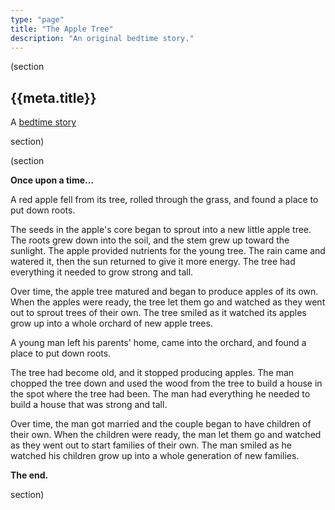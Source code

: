 ```yaml
---
type: "page"
title: "The Apple Tree"
description: "An original bedtime story."
---
```


(section

## {{meta.title}}

A [bedtime story](/bedtime-stories)

section)

(section

**Once upon a time...**

A red apple fell from its tree, rolled through the grass, and found a place to put down roots.

The seeds in the apple's core began to sprout into a new little apple tree. The roots grew down into the soil, and the stem grew up toward the sunlight. The apple provided nutrients for the young tree. The rain came and watered it, then the sun returned to give it more energy. The tree had everything it needed to grow strong and tall.

Over time, the apple tree matured and began to produce apples of its own. When the apples were ready, the tree let them go and watched as they went out to sprout trees of their own. The tree smiled as it watched its apples grow up into a whole orchard of new apple trees.

A young man left his parents' home, came into the orchard, and found a place to put down roots.

The tree had become old, and it stopped producing apples. The man chopped the tree down and used the wood from the tree to build a house in the spot where the tree had been. The man had everything he needed to build a house that was strong and tall.

Over time, the man got married and the couple began to have children of their own. When the children were ready, the man let them go and watched as they went out to start families of their own. The man smiled as he watched his children grow up into a whole generation of new families.

**The end.**

section)
